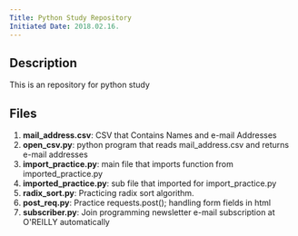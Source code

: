 ```yaml
---
Title: Python Study Repository
Initiated Date: 2018.02.16.
---
```


## Description
This is an repository for python study

## Files
1. __mail_address.csv__: CSV that Contains Names and e-mail Addresses
1. __open_csv.py__: python program that reads mail_address.csv and returns e-mail addresses
1. __import_practice.py__: main file that imports function from imported_practice.py
1. __imported_practice.py__: sub file that imported for import_practice.py
1. __radix_sort.py__: Practicing radix sort algorithm.
1. __post_req.py__: Practice requests.post(); handling form fields in html
1. __subscriber.py__: Join programming newsletter e-mail subscription at O'REILLY automatically